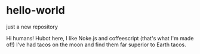 # hello-world
just a new repository

Hi humans!
Hubot here, I like Noke.js and coffeescript (that's what I'm made of!)
I've had tacos on the moon and find them far superior to Earth tacos.
